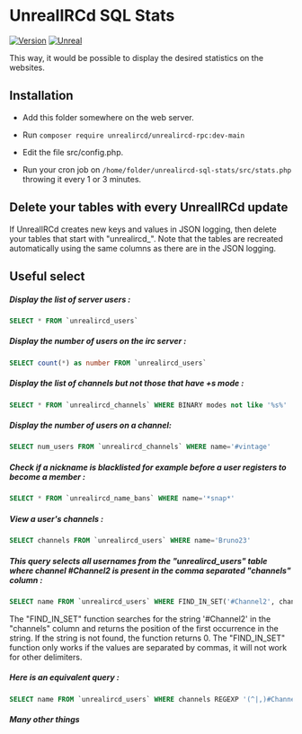 UnrealIRCd SQL Stats
==============
[![Version](https://img.shields.io/badge/UnrealIRCd-6.0.6_or_later-darkgreen.svg)]()
[![Unreal](https://img.shields.io/badge/PHP-8.0_or_later-darkgreen.svg)](https://unrealircd.org)

This way, it would be possible to display the desired statistics on the websites.


Installation
------------
- Add this folder somewhere on the web server.

- Run 
``composer require unrealircd/unrealircd-rpc:dev-main``
- Edit the file src/config.php.

- Run your cron job on ``/home/folder/unrealircd-sql-stats/src/stats.php`` throwing it every 1 or 3 minutes.


Delete your tables with every UnrealIRCd update
------------
If UnrealIRCd creates new keys and values in JSON logging, then delete your tables that start with "unrealircd_". Note that the tables are recreated automatically using the same columns as there are in the JSON logging.


Useful select
------------
##### Display the list of server users : 
```sql
SELECT * FROM `unrealircd_users`
```

##### Display the number of users on the irc server : 
```sql
SELECT count(*) as number FROM `unrealircd_users`
```

##### Display the list of channels but not those that have +s mode : 
```sql
SELECT * FROM `unrealircd_channels` WHERE BINARY modes not like '%s%'
```

##### Display the number of users on a channel: 
```sql
SELECT num_users FROM `unrealircd_channels` WHERE name='#vintage'
```

##### Check if a nickname is blacklisted for example before a user registers to become a member : 
```sql
SELECT * FROM `unrealircd_name_bans` WHERE name='*snap*'
```

##### View a user's channels : 
```sql
SELECT channels FROM `unrealircd_users` WHERE name='Bruno23'
```

##### This query selects all usernames from the "unrealircd_users" table where channel #Channel2 is present in the comma separated "channels" column : 
```sql
SELECT name FROM `unrealircd_users` WHERE FIND_IN_SET('#Channel2', channels) > 0
```

The "FIND_IN_SET" function searches for the string '#Channel2' in the "channels" column and returns the position of the first occurrence in the string. If the string is not found, the function returns 0. The "FIND_IN_SET" function only works if the values are separated by commas, it will not work for other delimiters.

##### Here is an equivalent query :
```sql
SELECT name FROM `unrealircd_users` WHERE channels REGEXP '(^|,)#Channel2(,|$)'
```

##### Many other things